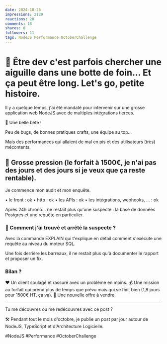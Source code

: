 ```yaml
---
date: 2024-10-25
impressions: 2129
reactions: 20
comments: 18
shares: 0
followers: 11
tags: NodeJS Performance OctoberChallenge
---
```


# 🔎 Être dev c'est parfois chercher une aiguille dans une botte de foin... Et ça peut être long. Let's go, petite histoire.

Il y a quelque temps, j'ai été mandaté pour intervenir sur une grosse application web NodeJS avec de multiples intégrations tierces.

🤩 Une belle bête !

Peu de bugs, de bonnes pratiques crafts, une équipe au top...

Mais des performances qui allaient de mal en pis et des utilisateurs (très) mécontents.

## 💪 Grosse pression (le forfait à 1500€, je n'ai pas des jours et des jours si je veux que ça reste rentable).

Je commence mon audit et mon enquête.

• le front : ok
• http : ok
• les APIs : ok
• les intégrations, webhooks, ... : ok

Après 24h chrono... ne restait plus qu'une suspecte : la base de données Postgres et une requête en particulier.

### 🥷 Comment j'ai trouvé et arrêté la suspecte ?

Avec la commande EXPLAIN qui t'explique en détail comment s'exécute une requête au niveau du moteur SQL.

Une fois derrière les barreaux, il ne restait plus qu'à documenter le rapport et proposer un fix.

### Bilan ?

❤️ Un client soulagé et rassuré avec un problème en moins.
💰 Une mission au forfait qui prend plus de temps que prévu mais qui se finit bien (1,8 jours pour 1500€ HT, ça va).
🎁 Une nouvelle offre à vendre.

---

Tu me découvres ou me redécouvres avec ce post ?

🛠️ Pendant tout le mois d'octobre, je publie un post par jour autour de NodeJS, TypeScript et d'Architecture Logicielle.

#NodeJS #Performance #OctoberChallenge
